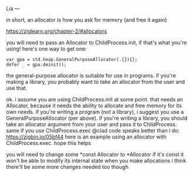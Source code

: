 Lia
—

in short, an allocator is how you ask for memory (and free it again)

https://ziglearn.org/chapter-2/#allocators

you will need to pass an Allocator to ChildProcess.init, if that's what you're using!
here's one way to get one:

```zig
var gpa = std.heap.GeneralPurposeAllocator(.{}){};
defer _ = gpa.deinit();
```

the general-purpose allocator is suitable for use in programs. if you're making a library, you probably want to take an allocator from the user and use that.

ok. i assume you are using ChildProcess.init at some point. that needs an Allocator, because it needs the ability to allocate and free memory for its own needs.
if you're writing a program (not a library), i suggest you use a GeneralPurposeAllocator (per above).
if you're writing a library, you should take an allocator argument from your user and pass it to ChildProcess.
same if you use ChildProcess.exec
@clad code speaks better than i do: https://zigbin.io/05bf44
here is an example using an allocator with ChildProcess.exec. hope this helps

you will need to change some *const Allocator to *Allocator
if it's const it won't be able to modify its internal state when you make allocations
i think there'll be some more changes needed too though
